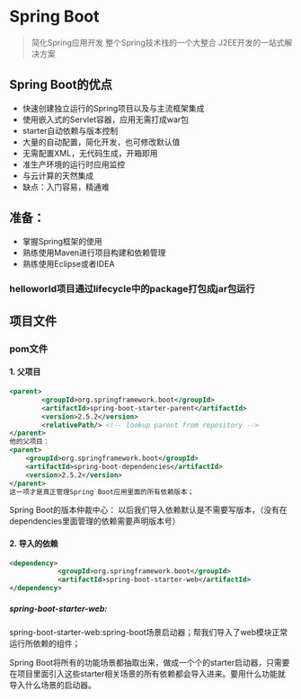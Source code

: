 # Spring Boot
> 简化Spring应用开发
> 整个Spring技术栈的一个大整合
> J2EE开发的一站式解决方案
## Spring Boot的优点
- 快速创建独立运行的Spring项目以及与主流框架集成
- 使用嵌入式的Servlet容器，应用无需打成war包
- starter自动依赖与版本控制
- 大量的自动配置，简化开发，也可修改默认值
- 无需配置XML，无代码生成，开箱即用
- 准生产环境的运行时应用监控
- 与云计算的天然集成
- 缺点：入门容易，精通难

## 准备：
- 掌握Spring框架的使用
- 熟练使用Maven进行项目构建和依赖管理
- 熟练使用Eclipse或者IDEA

### helloworld项目通过lifecycle中的package打包成jar包运行

## 项目文件
### pom文件
#### 1. 父项目
```xml
<parent>
        <groupId>org.springframework.boot</groupId>
        <artifactId>spring-boot-starter-parent</artifactId>
        <version>2.5.2</version>
        <relativePath/> <!-- lookup parent from repository -->
</parent>
他的父项目：
<parent>
    <groupId>org.springframework.boot</groupId>
    <artifactId>spring-boot-dependencies</artifactId>
    <version>2.5.2</version>
</parent>
这一项才是真正管理Spring Boot应用里面的所有依赖版本；
```

Spring Boot的版本仲裁中心：
以后我们导入依赖默认是不需要写版本，（没有在dependencies里面管理的依赖需要声明版本号）

#### 2. 导入的依赖
```xml
<dependency>
            <groupId>org.springframework.boot</groupId>
            <artifactId>spring-boot-starter-web</artifactId>
</dependency>
```
##### spring-boot-starter-web:
spring-boot-starter-web:spring-boot场景启动器；帮我们导入了web模块正常运行所依赖的组件；

Spring Boot将所有的功能场景都抽取出来，做成一个个的starter启动器，只需要在项目里面引入这些starter相关场景的所有依赖都会导入进来。要用什么功能就导入什么场景的启动器。